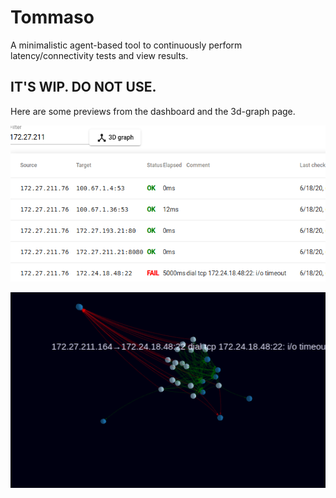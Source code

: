 
# Tommaso

A minimalistic agent-based tool to continuously perform latency/connectivity tests and view results.


## IT'S WIP. DO NOT USE.

Here are some previews from the dashboard and the 3d-graph page.

![](screenshot1.png)

![](screenshot2.png)